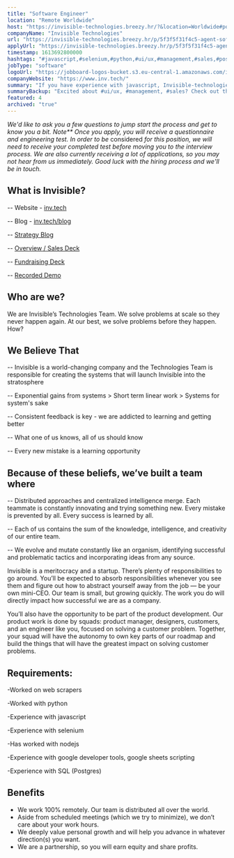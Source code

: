 ```yaml
---
title: "Software Engineer"
location: "Remote Worldwide"
host: "https://invisible-technologies.breezy.hr/?&location=Worldwide#positions"
companyName: "Invisible Technologies"
url: "https://invisible-technologies.breezy.hr/p/5f3f5f31f4c5-agent-software-engineer-web-scraper"
applyUrl: "https://invisible-technologies.breezy.hr/p/5f3f5f31f4c5-agent-software-engineer-web-scraper/apply"
timestamp: 1613692800000
hashtags: "#javascript,#selenium,#python,#ui/ux,#management,#sales,#postgresql"
jobType: "software"
logoUrl: "https://jobboard-logos-bucket.s3.eu-central-1.amazonaws.com/invisible-technologies"
companyWebsite: "https://www.inv.tech/"
summary: "If you have experience with javascript, Invisible-technologies is looking for someone with your knowledge."
summaryBackup: "Excited about #ui/ux, #management, #sales? Check out this job post!"
featured: 4
archived: "true"
---
```


_We'd like to ask you a few questions to jump start the process and get to know you a bit. Note\*\* Once you apply, you will receive a questionnaire and engineering test. In order to be_ considered _for this position, we will need to receive your completed test before moving you to the interview process._ _We are also currently receiving a lot of applications, so you may not hear from us immediately. Good luck with the hiring process and we'll be in touch._

## What is Invisible?

\-- Website - [inv.tech](http://www.inv.tech/)

\-- Blog - [inv.tech/blog](http://www.inv.tech/blog)

\-- [Strategy Blog](https://medium.com/invisible-strategy)

\-- [Overview / Sales Deck](https://invtech.docsend.com/view/6kp3ixp)

\-- [Fundraising Deck](https://invtech.docsend.com/view/bqd3k7p)

\-- [Recorded Demo](https://youtu.be/f9P2LbTYrRw)

## Who are we?

We are Invisible’s Technologies Team. We solve problems at scale so they never happen again. At our best, we solve problems before they happen. How?

## We Believe That

\-- Invisible is a world-changing company and the Technologies Team is responsible for creating the systems that will launch Invisible into the stratosphere

\-- Exponential gains from systems > Short term linear work > Systems for system's sake

\-- Consistent feedback is key - we are addicted to learning and getting better

\-- What one of us knows, all of us should know

\-- Every new mistake is a learning opportunity

## Because of these beliefs, we’ve built a team where

\-- Distributed approaches and centralized intelligence merge. Each teammate is constantly innovating and trying something new. Every mistake is prevented by all. Every success is learned by all.

\-- Each of us contains the sum of the knowledge, intelligence, and creativity of our entire team.

\-- We evolve and mutate constantly like an organism, identifying successful and problematic tactics and incorporating ideas from any source.

Invisible is a meritocracy and a startup. There’s plenty of responsibilities to go around. You’ll be expected to absorb responsibilities whenever you see them and figure out how to abstract yourself away from the job — be your own mini-CEO. Our team is small, but growing quickly. The work you do will directly impact how successful we are as a company.

You’ll also have the opportunity to be part of the product development. Our product work is done by squads: product manager, designers, customers, and an engineer like you, focused on solving a customer problem. Together, your squad will have the autonomy to own key parts of our roadmap and build the things that will have the greatest impact on solving customer problems.

## Requirements:

-Worked on web scrapers

-Worked with python

-Experience with javascript

-Experience with selenium

-Has worked with nodejs

-Experience with google developer tools, google sheets scripting

-Experience with SQL (Postgres)

## Benefits

*   We work 100% remotely. Our team is distributed all over the world.
*   Aside from scheduled meetings (which we try to minimize), we don’t care about your work hours.
*   We deeply value personal growth and will help you advance in whatever direction(s) you want.
*   We are a partnership, so you will earn equity and share profits.

